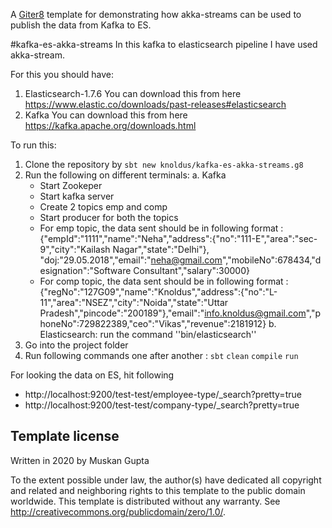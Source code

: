 A [Giter8][g8] template for demonstrating how akka-streams can be used to publish the data from Kafka to ES.

#kafka-es-akka-streams
In this kafka to elasticsearch pipeline I have used akka-stream. 

For this you should have:
 1. Elasticsearch-1.7.6
    You can download this from here https://www.elastic.co/downloads/past-releases#elasticsearch
 2. Kafka
    You can download this from here https://kafka.apache.org/downloads.html

To run this:

 1. Clone the repository by
     ``sbt new knoldus/kafka-es-akka-streams.g8``
 2. Run the following on different terminals:
     a. Kafka
       - Start Zookeper
       - Start kafka server
       - Create 2 topics emp and comp
       - Start producer for both the topics
       - For emp topic, the data sent should be in following format : {"empId":"1111","name":"Neha","address":{"no":"111-E","area":"sec-9","city":"Kailash Nagar","state":"Delhi"}, "doj:"29.05.2018","email":"neha@gmail.com","mobileNo":678434,"designation":"Software Consultant","salary":30000}
       - For comp topic, the data sent should be in following format : {"regNo":"127G09","name":"Knoldus","address":{"no":"L-11","area":"NSEZ","city":"Noida","state":"Uttar Pradesh","pincode":"200189"},"email":"info.knoldus@gmail.com","phoneNo":729822389,"ceo":"Vikas","revenue":2181912}
     b. Elasticsearch: run the command ''bin/elasticsearch''
 3. Go into the project folder
 4. Run following commands one after another : `sbt` `clean` `compile` `run`

For looking the data on ES, hit following 
- http://localhost:9200/test-test/employee-type/_search?pretty=true 
- http://localhost:9200/test-test/company-type/_search?pretty=true

Template license
----------------
Written in 2020 by Muskan Gupta

To the extent possible under law, the author(s) have dedicated all copyright and related
and neighboring rights to this template to the public domain worldwide.
This template is distributed without any warranty. See <http://creativecommons.org/publicdomain/zero/1.0/>.

[g8]: http://www.foundweekends.org/giter8/